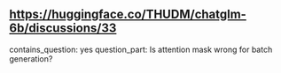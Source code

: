 ## https://huggingface.co/THUDM/chatglm-6b/discussions/33

contains_question: yes
question_part: Is attention mask wrong for batch generation?